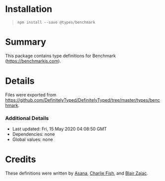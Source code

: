 # Installation
> `npm install --save @types/benchmark`

# Summary
This package contains type definitions for Benchmark (https://benchmarkjs.com).

# Details
Files were exported from https://github.com/DefinitelyTyped/DefinitelyTyped/tree/master/types/benchmark.

### Additional Details
 * Last updated: Fri, 15 May 2020 04:08:50 GMT
 * Dependencies: none
 * Global values: none

# Credits
These definitions were written by [Asana](https://asana.com), [Charlie Fish](https://github.com/fishcharlie), and [Blair Zajac](https://github.com/blair).
